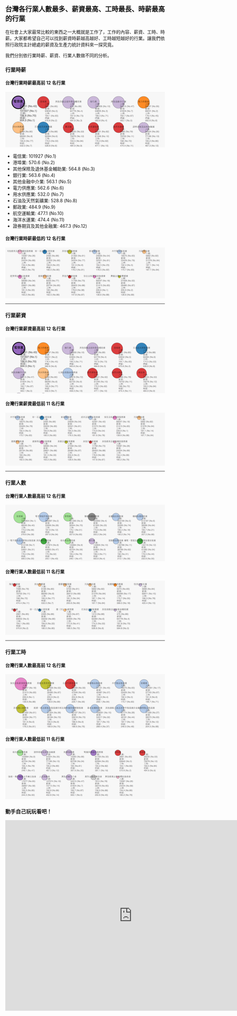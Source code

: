 ## 台灣各行業人數最多、薪資最高、工時最長、時薪最高的行業

在社會上大家最常比較的東西之一大概就是工作了，工作的內容、薪資、工時、時薪。大家都希望自己可以找到薪資時薪越高越好、工時越短越好的行業。讓我們依照行政院主計總處的薪資及生產力統計資料來一探究竟。

我們分別依行業時薪、薪資、行業人數做不同的分析。


### 行業時薪

#### 台灣行業時薪**最高**前 12 名行業

![top-hourly-wage](/assets/article_images/2015-08-10/top-hourly-wage.png)

- 電信業: 101927 (No.1)
- 港埠業: 570.6 (No.2)
- 其他保險及退休基金輔助業: 564.8 (No.3)
- 銀行業: 563.6 (No.4)
- 其他金融中介業: 563.1 (No.5)
- 電力供應業: 562.6 (No.6)
- 用水供應業: 532.0 (No.7)
- 石油及天然氣礦業: 528.8 (No.8)
- 郵政業: 484.9 (No.9)
- 航空運輸業: 477.1 (No.10)
- 海洋水運業: 474.4 (No.11)
- 證券期貨及其他金融業: 467.3 (No.12)

#### 台灣行業時薪**最低**的 12 名行業

![least-hourly-wage](/assets/article_images/2015-08-10/least-hourly-wage.png)

---

### 行業薪資

#### 台灣行業薪資**最高**前 12 名行業

![top-salary](/assets/article_images/2015-08-10/top-salary.png)

#### 台灣行業薪資**最低**前 11 名行業

![least-salary](/assets/article_images/2015-08-10/least-salary.png)

---

### 行業人數

#### 台灣行業人數**最高**前 12 名行業

![top-employee](/assets/article_images/2015-08-10/top-employee.png)

#### 台灣行業人數**最低**前 11 名行業

![least-employee](/assets/article_images/2015-08-10/least-employee.png)

---

### 行業工時

#### 台灣行業人**數最高**前 12 名行業

![top-hour](/assets/article_images/2015-08-10/top-hour.png) 

#### 台灣行業人數**最低**前 11 名行業

![least-hour](/assets/article_images/2015-08-10/least-hour.png)

### 動手自己玩玩看吧！

<iframe src = "http://long.taiwanstat.com/salary/" width = "800" height = "600" frameborder = "0"></iframe>

<script>

$("h4").css('color', 'red')

</script>
